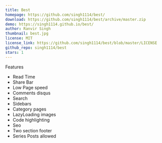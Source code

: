 ```yaml
---
title: Best
homepage: https://github.com/singh1114/best/
download: https://github.com/singh1114/best/archive/master.zip
demo: https://singh1114.github.io/best/
author: Ranvir Singh
thumbnail: best.jpg
license: MIT
license_link: https://github.com/singh1114/best/blob/master/LICENSE
github_repo: singh1114/best
stars: 1
---
```


Features

- Read Time
- Share Bar
- Low Page speed
- Comments disqus
- Search
- Sidebars
- Category pages
- LazyLoading images
- Code highlighting
- Seo
- Two section footer
- Series Posts allowed
